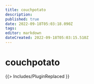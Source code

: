 ```yaml
---
title: couchpotato
description: 
published: true
date: 2022-09-18T05:03:18.090Z
tags: 
editor: markdown
dateCreated: 2022-09-18T05:03:15.510Z
---
```


# couchpotato

{{> Includes/PluginReplaced }}